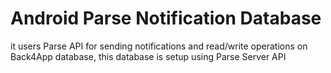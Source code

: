 # Android Parse Notification Database
it users Parse API for sending notifications and read/write operations on Back4App database, this database is setup using Parse Server API

